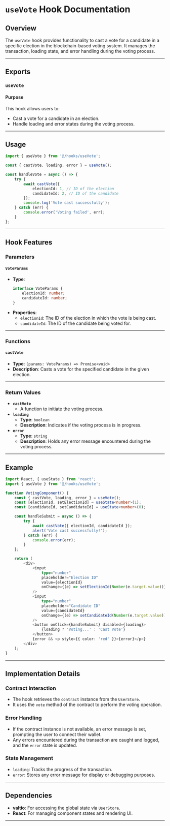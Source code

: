 # `useVote` Hook Documentation

## Overview

The `useVote` hook provides functionality to cast a vote for a candidate in a specific election in the blockchain-based voting system. It manages the transaction, loading state, and error handling during the voting process.

---

## Exports

### `useVote`

#### Purpose

This hook allows users to:
- Cast a vote for a candidate in an election.
- Handle loading and error states during the voting process.

---

## Usage

```typescript
import { useVote } from '@/hooks/useVote';

const { castVote, loading, error } = useVote();

const handleVote = async () => {
    try {
        await castVote({
            electionId: 1, // ID of the election
            candidateId: 2, // ID of the candidate
        });
        console.log('Vote cast successfully');
    } catch (err) {
        console.error('Voting failed', err);
    }
};
```

---

## Hook Features

### Parameters

#### `VoteParams`
- **Type**:
  ```typescript
  interface VoteParams {
      electionId: number;
      candidateId: number;
  }
  ```
- **Properties**:
  - `electionId`: The ID of the election in which the vote is being cast.
  - `candidateId`: The ID of the candidate being voted for.

---

### Functions

#### `castVote`
- **Type**: `(params: VoteParams) => Promise<void>`
- **Description**: Casts a vote for the specified candidate in the given election.

---

### Return Values

- **`castVote`**
  - A function to initiate the voting process.
- **`loading`**
  - **Type**: `boolean`
  - **Description**: Indicates if the voting process is in progress.
- **`error`**
  - **Type**: `string`
  - **Description**: Holds any error message encountered during the voting process.

---

## Example

```typescript
import React, { useState } from 'react';
import { useVote } from '@/hooks/useVote';

function VotingComponent() {
    const { castVote, loading, error } = useVote();
    const [electionId, setElectionId] = useState<number>(1);
    const [candidateId, setCandidateId] = useState<number>(0);

    const handleSubmit = async () => {
        try {
            await castVote({ electionId, candidateId });
            alert('Vote cast successfully!');
        } catch (err) {
            console.error(err);
        }
    };

    return (
        <div>
            <input
                type="number"
                placeholder="Election ID"
                value={electionId}
                onChange={(e) => setElectionId(Number(e.target.value))}
            />
            <input
                type="number"
                placeholder="Candidate ID"
                value={candidateId}
                onChange={(e) => setCandidateId(Number(e.target.value))}
            />
            <button onClick={handleSubmit} disabled={loading}>
                {loading ? 'Voting...' : 'Cast Vote'}
            </button>
            {error && <p style={{ color: 'red' }}>{error}</p>}
        </div>
    );
}
```

---

## Implementation Details

### **Contract Interaction**
- The hook retrieves the `contract` instance from the `UserStore`.
- It uses the `vote` method of the contract to perform the voting operation.

### **Error Handling**
- If the contract instance is not available, an error message is set, prompting the user to connect their wallet.
- Any errors encountered during the transaction are caught and logged, and the `error` state is updated.

### **State Management**
- `loading`: Tracks the progress of the transaction.
- `error`: Stores any error message for display or debugging purposes.

---

## Dependencies

- **valtio**: For accessing the global state via `UserStore`.
- **React**: For managing component states and rendering UI.

---
